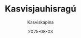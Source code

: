 ---
title: "Kasvis­jauhis­ragú"
image: "https://vegaanibotti.lauravuo.me/2025/08/2025-08-03_small.png"
date: 2025-08-03
receipt_url: "https://kasviskapina.fi/reseptit/kasvisjauhisragu"
author: "Kasviskapina"
---
